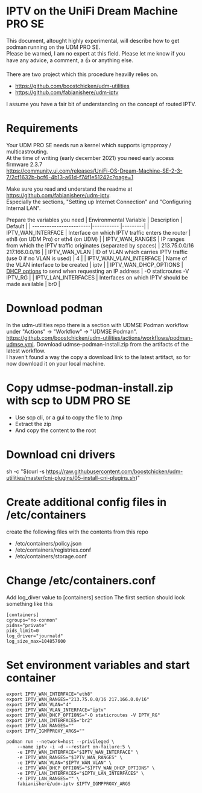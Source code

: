 # IPTV on the UniFi Dream Machine PRO SE

This document, altought highly experimental, will describe how to get podman running on the UDM PRO SE.  
Please be warned, I am no expert at this field.
Please let me know if you have any advice, a comment, a 👍 or anything else.

There are two project which this procedure heavilly relies on.  
- https://github.com/boostchicken/udm-utilities
- https://github.com/fabianishere/udm-iptv

I assume you have a fair bit of understanding on the concept of routed IPTV.

# Requirements

Your UDM PRO SE needs run a kernel which supports igmpproxy / multicastrouting.  
At the time of writing (early december 2021) you need early access firmware 2.3.7  
https://community.ui.com/releases/UniFi-OS-Dream-Machine-SE-2-3-7/2cf1632b-bcf6-4b13-a61d-f74f1e51242c?page=1

Make sure you read and understand the readme at https://github.com/fabianishere/udm-iptv.  
Especially the sections, "Setting up Internet Connection" and "Configuring Internal LAN".

Prepare the variables you need
| Environmental Variable | Description | Default |
| ------------------------|----------- |---------|
| IPTV_WAN_INTERFACE      | Interface on which IPTV traffic enters the router | eth8 (on UDM Pro) or eth4 (on UDM) |
| IPTV_WAN_RANGES         | IP ranges from which the IPTV traffic originates (separated by spaces) | 213.75.0.0/16 217.166.0.0/16 |
| IPTV_WAN_VLAN           | ID of VLAN which carries IPTV traffic (use 0 if no VLAN is used) | 4 |
| IPTV_WAN_VLAN_INTERFACE | Name of the VLAN interface to be created | iptv |
| IPTV_WAN_DHCP_OPTIONS   | [DHCP options](https://busybox.net/downloads/BusyBox.html#udhcpc) to send when requesting an IP address | -O staticroutes -V IPTV_RG |
| IPTV_LAN_INTERFACES     | Interfaces on which IPTV should be made available | br0 |

# Download podman

In the udm-utilities repo there is a section with UDMSE Podman workflow under "Actions" -> "Workflow" -> "UDMSE Podman". 
https://github.com/boostchicken/udm-utilities/actions/workflows/podman-udmse.yml. 
Download udmse-podman-install.zip from the artifacts of the latest workflow.  
I haven't found a way the copy a download link to the latest artifact, so for now download it on your local machine.

# Copy udmse-podman-install.zip with scp to UDM PRO SE
- Use scp cli, or a gui to copy the file to /tmp
- Extract the zip
- And copy the content to the root

# Download cni drivers
sh -c "$(curl -s https://raw.githubusercontent.com/boostchicken/udm-utilities/master/cni-plugins/05-install-cni-plugins.sh)"

# Create additional config files in /etc/containers

create the following files with the contents from this repo
- /etc/containers/policy.json
- /etc/containers/registries.conf
- /etc/containers/storage.conf

# Change /etc/containers.conf
Add log_diver value to [containers] section
The first section should look something like this

```
[containers]
cgroups="no-conmon"
pidns="private"
pids_limit=0
log_driver="journald"
log_size_max=104857600
```

# Set environment variables and start container
```
export IPTV_WAN_INTERFACE="eth8"
export IPTV_WAN_RANGES="213.75.0.0/16 217.166.0.0/16"
export IPTV_WAN_VLAN="4"
export IPTV_WAN_VLAN_INTERFACE="iptv"
export IPTV_WAN_DHCP_OPTIONS="-O staticroutes -V IPTV_RG"
export IPTV_LAN_INTERFACES="br2"
export IPTV_LAN_RANGES=""
export IPTV_IGMPPROXY_ARGS=""

podman run --network=host --privileged \
    --name iptv -i -d --restart on-failure:5 \
    -e IPTV_WAN_INTERFACE="$IPTV_WAN_INTERFACE" \
    -e IPTV_WAN_RANGES="$IPTV_WAN_RANGES" \
    -e IPTV_WAN_VLAN="$IPTV_WAN_VLAN" \
    -e IPTV_WAN_DHCP_OPTIONS="$IPTV_WAN_DHCP_OPTIONS" \
    -e IPTV_LAN_INTERFACES="$IPTV_LAN_INTERFACES" \
    -e IPTV_LAN_RANGES="" \
    fabianishere/udm-iptv $IPTV_IGMPPROXY_ARGS
```
